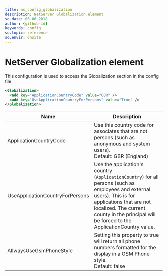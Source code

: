 ```yaml
---
title: ns_config_globalization
description: NetServer Globalization element
so.date: 06.06.2018
author: {github-id}
keywords: config
so.topic: reference
so.envir: onsite
---
```


# NetServer Globalization element

This configuration is used to access the Globalization section in the config file.

```XML
<Globalization>
  <add key="ApplicationCountryCode" value="GBR" />
  <add key="UseApplicationCountryForPersons" value="True" />
</Globalization>
```

| Name | Description |
|---|---|
| ApplicationCountryCode | Use this country code for associates that are not persons (such as anonymous and system users).<br>Default: GBR (England) |
| UseApplicationCountryForPersons | Use the application's country (`ApplicationCountry`) for all persons (such as employees and external users). This is for applications that are not localized. The current county in the principal will be forced to the ApplicationCountry value. |
| AllwaysUseGsmPhoneStyle | Setting this property to true will return all phone numbers formatted for the display in a GSM Phone style.<br>Default: false |
